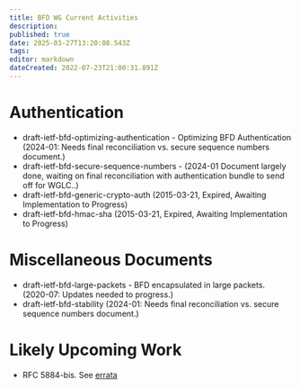 ```yaml
---
title: BFD WG Current Activities
description: 
published: true
date: 2025-03-27T13:20:08.543Z
tags: 
editor: markdown
dateCreated: 2022-07-23T21:00:31.891Z
---
```


# Authentication

* draft-ietf-bfd-optimizing-authentication - Optimizing BFD Authentication (2024-01: Needs final reconciliation vs. secure sequence numbers document.)
* draft-ietf-bfd-secure-sequence-numbers - (2024-01 Document largely done, waiting on final reconciliation with authentication bundle to send off for WGLC..)
* draft-ietf-bfd-generic-crypto-auth (2015-03-21, Expired, Awaiting Implementation to Progress)
* draft-ietf-bfd-hmac-sha (2015-03-21, Expired, Awaiting Implementation to Progress)

# Miscellaneous Documents

* draft-ietf-bfd-large-packets - BFD encapsulated in large packets. (2020-07: Updates needed to progress.)
* draft-ietf-bfd-stability (2024-01: Needs final reconciliation vs. secure sequence numbers document.)

# Likely Upcoming Work

* RFC 5884-bis. See [errata](https://www.rfc-editor.org/errata_search.php?rfc=5884)